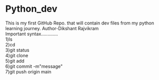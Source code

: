 # Python_dev
This is my first GitHub Repo. that will contain dev files from my python learning journey.
Author-Dikshant Rajvikram
<br>
Important syntax.............<br>
1)ls
<br>
2)cd
<br>
3)git status
<br>
4)git clone
<br>
5)git add
<br>
6)git commit -m"message"
<br>
7)git push origin main
<br>
